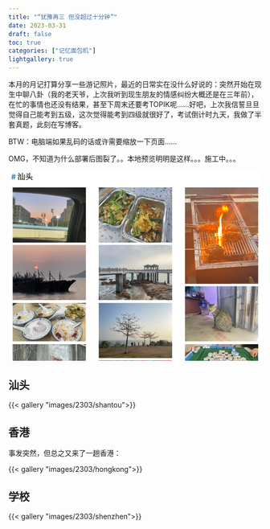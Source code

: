 ```yaml
---
title: "“犹豫再三 但没超过十分钟”"
date: 2023-03-31
draft: false
toc: true
categories: ["记忆面包机"]
lightgallery: true
---
```


本月的月记打算分享一些游记照片，最近的日常实在没什么好说的：突然开始在现生中聊八卦（我的老天爷，上次我听到现生朋友的情感纠纷大概还是在三年前），在忙的事情也还没有结果，甚至下周末还要考TOPIK呢……好吧，上次我信誓旦旦觉得自己能考到五级，这次觉得能考到四级就很好了，考试倒计时九天，我做了半套真题，此刻在写博客。

BTW：电脑端如果乱码的话或许需要缩放一下页面……

OMG，不知道为什么部署后图裂了。。本地预览明明是这样。。。施工中。。。

![](images/error.png)

## 汕头

{{< gallery "images/2303/shantou">}}

## 香港

事发突然，但总之又来了一趟香港：

{{< gallery "images/2303/hongkong">}}

## 学校

{{< gallery "images/2303/shenzhen">}}